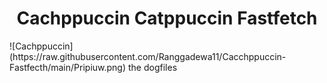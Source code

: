<h1 align="center">Cachppuccin Catppuccin Fastfetch</h1>
![Cachppuccin](https://raw.githubusercontent.com/Ranggadewa11/Cacchppuccin-Fastfecth/main/Pripiuw.png)
the dogfiles

